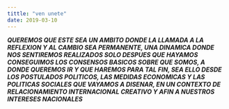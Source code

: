 ```yaml
---
tittle: "ven unete"
date: 2019-03-10
---
```



_**QUEREMOS QUE ESTE SEA UN AMBITO DONDE LA LLAMADA A LA REFLEXION Y AL CAMBIO SEA PERMANENTE, UNA DINAMICA DONDE NOS SENTIREMOS REALIZADOS
SOLO DESPUES QUE HAYAMOS CONSEGUIMOS LOS CONSENSOS BASICOS SOBRE QUE SOMOS, A DONDE QUEREMOS IR Y QUE HAREMOS PARA TAL FIN, SEA ELLO DESDE 
LOS POSTULADOS POLITICOS, LAS MEDIDAS ECONOMICAS Y LAS POLITICAS SOCIALES QUE VAYAMOS A DISENAR, EN UN CONTEXTO DE RELACIONAMIENTO
INTERNACIONAL CREATIVO Y AFIN A NUESTROS INTERESES NACIONALES**_
